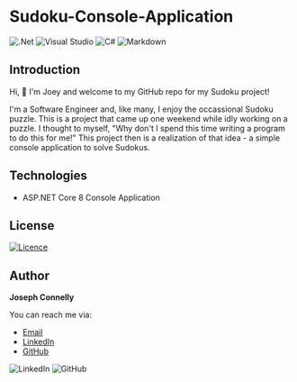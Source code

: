 # Sudoku-Console-Application

![.Net](https://img.shields.io/badge/.NET-5C2D91?style=for-the-badge&logo=.net&logoColor=white)
![Visual Studio](https://img.shields.io/badge/Visual%20Studio-5C2D91.svg?style=for-the-badge&logo=visual-studio&logoColor=white)
![C#](https://img.shields.io/badge/c%23-%23239120.svg?style=for-the-badge&logo=csharp&logoColor=white)
![Markdown](https://img.shields.io/badge/markdown-%23000000.svg?style=for-the-badge&logo=markdown&logoColor=white)



## Introduction

Hi, :wave: I'm Joey and welcome to my GitHub repo for my Sudoku project!

I'm a Software Engineer and, like many, I enjoy the occassional Sudoku puzzle. This is a project that came up one weekend while idly working on a puzzle. I thought to myself, "Why don't I spend this time writing a program to do this for me!" This project then is a realization of that idea - a simple console application to solve Sudokus.


## Technologies

- ASP.NET Core 8 Console Application


## License

[![Licence](https://img.shields.io/github/license/Ileriayo/markdown-badges?style=for-the-badge)](./LICENSE)



## Author

**Joseph Connelly**

You can reach me via:
- [Email](mailto:joseph_a_connelly@yahoo.com)
- [LinkedIn](www.linkedin.com/in/joseph-connelly-6775012b5)
- [GitHub](https://github.com/jconnelly-dev)

![LinkedIn](https://img.shields.io/badge/linkedin-%230077B5.svg?style=for-the-badge&logo=linkedin&logoColor=white) ![GitHub](https://img.shields.io/badge/github-%23121011.svg?style=for-the-badge&logo=github&logoColor=white)
